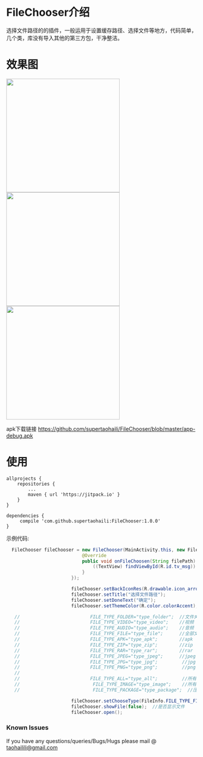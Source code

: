 # FileChooser介绍

选择文件路径的的插件，一般运用于设置缓存路径、选择文件等地方，代码简单，几个类，库没有导入其他的第三方包，干净整洁。




# 效果图

 <img src="https://github.com/supertaohaili/FileChooser/blob/master/S80110-113122.jpg" width="300"><img src="https://github.com/supertaohaili/FileChooser/blob/master/S80110-113111.jpg" width="300"><img src="https://github.com/supertaohaili/FileChooser/blob/master/S80110-113143.jpg" width="300">


apk下载链接
<a href="https://github.com/supertaohaili/FileChooser/blob/master/app-debug.apk">https://github.com/supertaohaili/FileChooser/blob/master/app-debug.apk</a></p>

# 使用
```
allprojects {
	repositories {
		...
		maven { url 'https://jitpack.io' }
	}
}

dependencies {
     compile 'com.github.supertaohaili:FileChooser:1.0.0'
}
```

示例代码:
``` java
  FileChooser fileChooser = new FileChooser(MainActivity.this, new FileChooser.FileChoosenListener() {
                            @Override
                            public void onFileChoosen(String filePath) {
                                ((TextView) findViewById(R.id.tv_msg)).setText(filePath);
                            }
                        });

                        fileChooser.setBackIconRes(R.drawable.icon_arrow);
                        fileChooser.setTitle("选择文件路径");
                        fileChooser.setDoneText("确定");
                        fileChooser.setThemeColor(R.color.colorAccent);

   //                          FILE_TYPE_FOLDER="type_folder";  //文件夹
   //                          FILE_TYPE_VIDEO="type_video";    //视频
   //                          FILE_TYPE_AUDIO="type_audio";    //音频
   //                          FILE_TYPE_FILE="type_file";      //全部文件
   //                          FILE_TYPE_APK="type_apk";        //apk
   //                          FILE_TYPE_ZIP="type_zip";        //zip
   //                          FILE_TYPE_RAR="type_rar";        //rar
   //                          FILE_TYPE_JPEG="type_jpeg";      //jpeg
   //                          FILE_TYPE_JPG="type_jpg";         //jpg
   //                          FILE_TYPE_PNG="type_png";         //png
   //
   //                          FILE_TYPE_ALL="type_all";         //所有文件
   //                           FILE_TYPE_IMAGE="type_image";    //所有图片
   //                           FILE_TYPE_PACKAGE="type_package";  //压缩包

                        fileChooser.setChooseType(FileInfo.FILE_TYPE_FILE);
                        fileChooser.showFile(false);  //是否显示文件
                        fileChooser.open();
```

### Known Issues
If you have any questions/queries/Bugs/Hugs please mail @
taohailili@gmail.com
